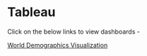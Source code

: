 # Tableau

Click on the below links to view dashboards -

[World Demographics Visualization](https://public.tableau.com/views/Animation_64/WorldDemographics?:showVizHome=no&:embed=true)
